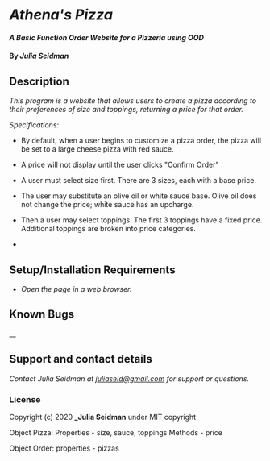 # _Athena's Pizza_ #

#### _A Basic Function Order Website for a Pizzeria using OOD_

#### By _**Julia Seidman**_

## Description

_This program is a website that allows users to create a pizza according to their preferences of size and toppings, returning a price for that order._

_Specifications:_
* By default, when a user begins to customize a pizza order, the pizza will be set to a large cheese pizza with red sauce.

* A price will not display until the user clicks "Confirm Order"

* A user must select size first.  There are 3 sizes, each with a base price.

* The user may substitute an olive oil or white sauce base.  Olive oil does not change the price; white sauce has an upcharge.

* Then a user may select toppings.  The first 3 toppings have a fixed price.  Additional toppings are broken into price categories.

* 


## Setup/Installation Requirements

* _Open the page in a web browser._


## Known Bugs

__

## Support and contact details

_Contact Julia Seidman at juliaseid@gmail.com for support or questions._

### License

Copyright (c) 2020 **_Julia Seidman** under MIT copyright



Object Pizza:
Properties - size, sauce, toppings
Methods - price

Object Order: 
properties - pizzas